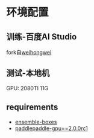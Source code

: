 # 环境配置
## 训练-百度AI Studio
fork自[weihongwei](https://tianchi.aliyun.com/forum/postDetail?postId=163756)
## 测试-本地机
GPU: 2080TI 11G
## requirements
- [ensemble-boxes](https://github.com/ZFTurbo/Weighted-Boxes-Fusion)
- [paddlepaddle-gpu==2.0.0rc1](https://www.paddlepaddle.org.cn)
